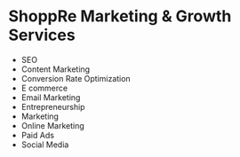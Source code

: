 # ShoppRe Marketing & Growth Services


- SEO
- Content Marketing
- Conversion Rate Optimization
- E commerce
- Email Marketing
- Entrepreneurship
- Marketing
- Online Marketing
- Paid Ads
- Social Media

